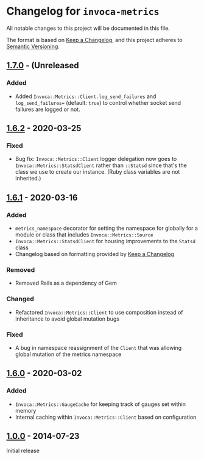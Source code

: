 # Changelog for `invoca-metrics`
All notable changes to this project will be documented in this file.

The format is based on [Keep a Changelog](https://keepachangelog.com/en/1.0.0/),
and this project adheres to [Semantic Versioning](https://semver.org/spec/v2.0.0.html).

## [1.7.0] - (Unreleased
### Added
- Added `Invoca::Metrics::Client.log_send_failures` and `log_send_failures=` (default: `true`) to control whether socket send failures are logged or not.

## [1.6.2] - 2020-03-25
### Fixed
- Bug fix: `Invoca::Metrics::Client` logger delegation now goes to `Invoca::Metrics::StatsdClient` rather than `::Statsd`
  since that's the class we use to create our instance. 
  (Ruby class variables are not inherited.)

## [1.6.1] - 2020-03-16
### Added
- `metrics_namespace` decorator for setting the namespace for globally for a module or class that includes `Invoca::Metrics::Source`
- `Invoca::Metrics::StatsdClient` for housing improvements to the `Statsd` class
- Changelog based on formatting provided by [Keep a Changelog](https://keepachangelog.com/en/1.0.0/)

### Removed
- Removed Rails as a dependency of Gem

### Changed
- Refactored `Invoca::Metrics::Client` to use composition instead of inheritance to avoid global mutation bugs

### Fixed
- A bug in namespace reassignment of the `Client` that was allowing global mutation of the metrics namespace

## [1.6.0] - 2020-03-02
### Added
- `Invoca::Metrics::GaugeCache` for keeping track of gauges set within memory
- Internal caching within `Invoca::Metrics::Client` based on configuration

## [1.0.0] - 2014-07-23
Initial release
<!-- TODO: Backfill the contents of the initial release -->


[1.7.0]: https://github.com/Invoca/invoca-metrics/compare/v1.6.2...HEAD
[1.6.2]: https://github.com/Invoca/invoca-metrics/compare/v1.6.1...v1.6.2
[1.6.1]: https://github.com/Invoca/invoca-metrics/compare/v1.6.0...v1.6.1
[1.6.0]: https://github.com/Invoca/invoca-metrics/compare/v1.5.0...v1.6.0
[1.5.0]: https://github.com/Invoca/invoca-metrics/compare/v1.0.5...v1.5.0
[1.0.5]: https://github.com/Invoca/invoca-metrics/compare/v1.0.4...v1.0.5
[1.0.4]: https://github.com/Invoca/invoca-metrics/compare/v1.0.3...v1.0.4
[1.0.3]: https://github.com/Invoca/invoca-metrics/compare/v1.0.2...v1.0.3
[1.0.2]: https://github.com/Invoca/invoca-metrics/compare/v1.0.1...v1.0.2
[1.0.1]: https://github.com/Invoca/invoca-metrics/compare/v1.0.0...v1.0.1
[1.0.0]: https://github.com/Invoca/invoca-metrics/releases/tag/v1.0.0
